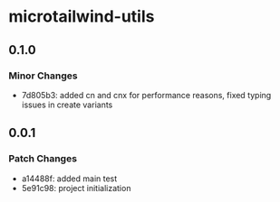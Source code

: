 # microtailwind-utils

## 0.1.0

### Minor Changes

- 7d805b3: added cn and cnx for performance reasons, fixed typing issues in create variants

## 0.0.1

### Patch Changes

- a14488f: added main test
- 5e91c98: project initialization
